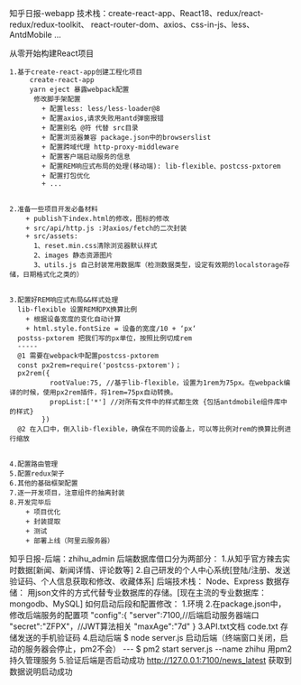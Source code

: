 知乎日报-webapp
  技术栈：create-react-app、React18、redux/react-redux/redux-toolkit、
  react-router-dom、axios、css-in-js、less、AntdMobile ...


从零开始构建React项目

    1.基于create-react-app创建工程化项目
         create-react-app
         yarn eject 暴露webpack配置
          修改脚手架配置
            + 配置less: less/less-loader@8
            + 配置axios,请求失败用antd弹窗报错
            + 配置别名 @符 代替 src目录
            + 配置浏览器兼容 package.json中的browserslist
            + 配置跨域代理 http-proxy-middleware
            + 配置客户端启动服务的信息
            + 配置REM响应式布局的处理(移动端): lib-flexible、postcss-pxtorem
            + 配置打包优化
            + ...    


    2.准备一些项目开发必备材料
        + publish下index.html的修改，图标的修改
        + src/api/http.js :对axios/fetch的二次封装
        + src/assets:
          1、reset.min.css清除浏览器默认样式
          2、images 静态资源图片
          3、utils.js 自己封装常用数据库（检测数据类型，设定有效期的localstorage存储，日期格式化之类的）


    3.配置好REM响应式布局&&样式处理
      lib-flexible 设置REM和PX换算比例
        + 根据设备宽度的变化自动计算
        + html.style.fontSize = 设备的宽度/10 + ‘px‘
      postss-pxtorem 把我们写的px单位，按照比例切成rem
      -----
      @1 需要在webpack中配置postcss-pxtorem
      const px2rem=require('postcss-pxtorem')；
      px2rem({
              rootValue:75, //基于lib-flexible，设置为1rem为75px。在webpack编译的时候，使用px2rem插件，将1rem=75px自动转换。
              propList:['*'] //对所有文件中的样式都生效 {包括antdmobile组件库中的样式}
            })
      @2 在入口中，倒入lib-flexible，确保在不同的设备上，可以等比例对rem的换算比例进行缩放


    4.配置路由管理
    5.配置redux架子
    6.其他的基础框架配置
    7.逐一开发项目，注意组件的抽离封装
    8.开发完毕后
        + 项目优化
        + 封装提取
        + 测试
        + 部署上线（阿里云服务器）

知乎日报-后端：zhihu_admin
  后端数据库借口分为两部分：
    1.从知乎官方辣去实时数据[新闻、新闻详情、评论数等]
    2.自己研发的个人中心系统[登陆/注册、发送验证码、个人信息获取和修改、收藏体系]
  后端技术栈：
    Node、Express
    数据存储：
    用json文件的方式代替专业数据库的存储。[现在主流的专业数据库：mongodb、MySQL]
  如何启动后段和配置修改：
    1.环境
    2.在package.json中，修改后端服务的配置项
        "config":{
            "server":7100,//后端启动服务器端口
            "secret":"ZFPX"，//JWT算法相关
            "maxAge":"7d"
        }
    3.API.txt文档
        code.txt 存储发送的手机验证码
    4.启动后端
        $ node server.js 启动后端（终端窗口关闭，启动的服务器会停止，pm2不会）
        ---
        $ pm2 start server.js --name zhihu 用pm2持久管理服务
    5.验证后端是否启动成功
        http://127.0.0.1:7100/news_latest 获取到数据说明启动成功
